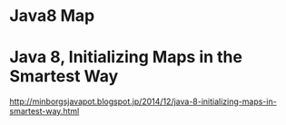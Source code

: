 Java8 Map
=========

# Java 8, Initializing Maps in the Smartest Way

<http://minborgsjavapot.blogspot.jp/2014/12/java-8-initializing-maps-in-smartest-way.html>
  
